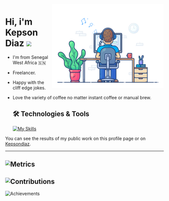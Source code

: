 <div align="left">
  <a href="https://api.daily.dev/get?r=SupianIDz" target="_blank">
    <img
      width="355"
      align="right"
      src="https://raw.githubusercontent.com/SupianIDz/SupianIDz/main/coding.gif"
    />
  </a>
</div>

# Hi, i'm Kepson Diaz <img src="https://media.giphy.com/media/mGcNjsfWAjY5AEZNw6/giphy.gif" width="50">

- I'm from Senegal West Africa 🇸🇳
- Freelancer.
- Happy with the cliff edge jokes.
- Love the variety of coffee no matter instant coffee or manual brew. 

  ##  🛠 Technologies & Tools

  [![My Skills](https://skillicons.dev/icons?i=js,html,css,typescript,laravel,go,python,docker)](https://skillicons.dev)

You can see the results of my public work on this profile page or on [Kepsondiaz](https://github.com/Kepsondiaz).

---

![Metrics](https://raw.githubusercontent.com/Kepsondiaz/Kepsondiaz/metrics/metrics.svg)
---
![Contributions](https://raw.githubusercontent.com/Kepsondiaz/Kepsondiaz/metrics/notable.svg)
---
![Achievements](https://raw.githubusercontent.com/Kepsondiaz/Kepsondiaz/metrics/achievements.svg)

